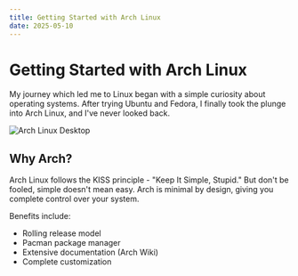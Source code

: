 ```yaml
---
title: Getting Started with Arch Linux
date: 2025-05-10
---
```


# Getting Started with Arch Linux

My journey which led me to Linux began with a simple curiosity about operating systems. After trying Ubuntu and Fedora, I finally took the plunge into Arch Linux, and I've never looked back.

![Arch Linux Desktop](/blogs/images/arch.png)

## Why Arch?

Arch Linux follows the KISS principle - "Keep It Simple, Stupid." But don't be fooled, simple doesn't mean easy. Arch is minimal by design, giving you complete control over your system.

Benefits include:
- Rolling release model
- Pacman package manager
- Extensive documentation (Arch Wiki)
- Complete customization
